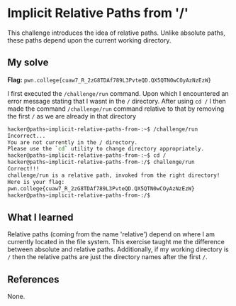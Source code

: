 # Implicit Relative Paths from '/'
This challenge introduces the idea of relative paths. Unlike absolute paths, these paths depend upon the current working directory.

## My solve
**Flag:** `pwn.college{cuaw7_R_2zG8TDAf789L3PvteQD.QX5QTN0wCOyAzNzEzW}`

I first executed the `/challenge/run` command. Upon which I encountered an error message stating that I wasnt in the `/` directory. After using `cd /` I then made the command `/challenge/run` command relative to that by removing the first `/` as we are already in that directory

```bash
hacker@paths~implicit-relative-paths-from-:~$ /challenge/run
Incorrect...
You are not currently in the / directory.
Please use the `cd` utility to change directory appropriately.
hacker@paths~implicit-relative-paths-from-:~$ cd /
hacker@paths~implicit-relative-paths-from-:/$ challenge/run
Correct!!!
challenge/run is a relative path, invoked from the right directory!
Here is your flag:
pwn.college{cuaw7_R_2zG8TDAf789L3PvteQD.QX5QTN0wCOyAzNzEzW}
hacker@paths~implicit-relative-paths-from-:/$
```

## What I learned
Relative paths (coming from the name 'relative') depend on where I am currently located in the file system. This exercise taught me the difference between absolute and relative paths. Additionally, if my working directory is `/` then the relative paths are just the directory names after the first `/`.

## References 
None.
